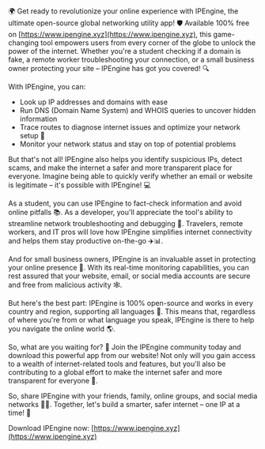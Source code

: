 🌍 Get ready to revolutionize your online experience with IPEngine, the ultimate open-source global networking utility app! 🛡️ Available 100% free on [https://www.ipengine.xyz](https://www.ipengine.xyz), this game-changing tool empowers users from every corner of the globe to unlock the power of the internet. Whether you're a student checking if a domain is fake, a remote worker troubleshooting your connection, or a small business owner protecting your site – IPEngine has got you covered! 🔍

With IPEngine, you can:

* Look up IP addresses and domains with ease
* Run DNS (Domain Name System) and WHOIS queries to uncover hidden information
* Trace routes to diagnose internet issues and optimize your network setup 📡
* Monitor your network status and stay on top of potential problems

But that's not all! IPEngine also helps you identify suspicious IPs, detect scams, and make the internet a safer and more transparent place for everyone. Imagine being able to quickly verify whether an email or website is legitimate – it's possible with IPEngine! 💻

As a student, you can use IPEngine to fact-check information and avoid online pitfalls 📚. As a developer, you'll appreciate the tool's ability to streamline network troubleshooting and debugging 🔧. Travelers, remote workers, and IT pros will love how IPEngine simplifies internet connectivity and helps them stay productive on-the-go ✈️📊.

And for small business owners, IPEngine is an invaluable asset in protecting your online presence 🏢. With its real-time monitoring capabilities, you can rest assured that your website, email, or social media accounts are secure and free from malicious activity 🕸️.

But here's the best part: IPEngine is 100% open-source and works in every country and region, supporting all languages 💬. This means that, regardless of where you're from or what language you speak, IPEngine is there to help you navigate the online world 🌎.

So, what are you waiting for? 🚀 Join the IPEngine community today and download this powerful app from our website! Not only will you gain access to a wealth of internet-related tools and features, but you'll also be contributing to a global effort to make the internet safer and more transparent for everyone 👥.

So, share IPEngine with your friends, family, online groups, and social media networks 📱👫. Together, let's build a smarter, safer internet – one IP at a time! 🌟

Download IPEngine now: [https://www.ipengine.xyz](https://www.ipengine.xyz)